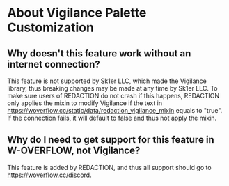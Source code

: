 # About Vigilance Palette Customization

## Why doesn't this feature work without an internet connection?

This feature is not supported by Sk1er LLC, which made the Vigilance library, thus breaking changes may be made at any time by Sk1er LLC. To make sure users of REDACTION do not crash if this happens, REDACTION only applies the mixin to modify Vigilance if the text in https://woverflow.cc/static/data/redaction_vigilance_mixin equals to "true". If the connection fails, it will default to false and thus not apply the mixin.

## Why do I need to get support for this feature in W-OVERFLOW, not Vigilance?

This feature is added by REDACTION, and thus all support should go to https://woverflow.cc/discord.